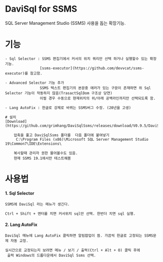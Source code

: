 # DaviSql for SSMS
SQL Server Management Studio (SSMS) 사용을 돕는 확장기능.


# 기능
    - Sql Selector : SSMS 편집기에서 커서의 위치 쿼리만 선택 하거나 실행할수 있는 확장기능.  
                    [ssms-executor](https://github.com/devvcat/ssms-executor)를 참고함.
                    
    - Advanced Selector 기능 추가
                    SSMS 텍스트 편집기의 본문중 에러가 있는 구문이 존재하면 위 Sql Selector 기능이 작동하지 않음(TrasactSqlDom 구조상 당연)
                    이럴 경우 수동으로 현재위치의 위/아래 공백라인까지만 선택되도록 함.
                    
    - Lang AutoFix : 한글로 강제로 바뀌는 SSMS버그 수정. (20년을 고생)

    # 설치
    [Download](https://github.com/grimhang/DaviSqlSsms/releases/download/V0.9.5/DaviSqlSsms_V0.9.5.zip)
               
        압축을 풀고 DaviSqlSsms 폴더를  다음 폴더에 붙여넣기  
         C:\Program Files (x86)\Microsoft SQL Server Management Studio 19\Common7\IDE\Extensions\  

        복사할때 관리자 권한 물어볼수도 있음.  
        현재 SSMS 19.1에서만 테스트해봄


# 사용법

#### 1. Sql Selector
    SSMS에 DaviSql 라는 메뉴가 생긴다.  

    Ctrl + Shift + 엔터를 치면 커서위치 sql만 선택. 한번더 치면 sql 실행.

#### 2. Lang AutoFix
    DaviSql 메뉴에 Lang AutoFix 클릭하면 알림팝업이 뜸. 가끔씩 한글로 고정되는 SSMS문제 자동 교정.  

    실시간으로 교정되는지 보려면 메뉴 / 보기 / 출력(Ctrl + Alt + O) 클릭 후에  
     출력 Windows의 드롭다운에서 DaviSql Ssms 선택.